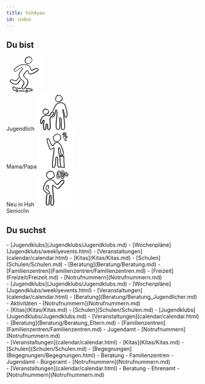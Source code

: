 ```yaml
---
title: hsh4you
id: index
---
```


## Du bist

<script> window.onload = function() { document.title = "hsh4you.de"; } </script>

<span class="nowrap">
  <label class="userselectioncontainer" onclick="updateImagesAndLists(this)">
    <img src="images/startpage/Jugendlicher.png">
    <img style="display:none" src="images/startpage/Jugendlicher_selected.png"><br>
    <span>Jugendlich</span>
  </label>
  <label class="userselectioncontainer" onclick="updateImagesAndLists(this)">
    <img src="images/startpage/Eltern.png">
    <img style="display:none" src="images/startpage/Eltern_selected.png"><br>
    <span>Mama/Papa</span>
  </label>
  <label class="userselectioncontainer" onclick="updateImagesAndLists(this)">
    <img src="images/startpage/Neu_in_Hsh.png">
    <img style="display:none" src="images/startpage/Neu_in_Hsh_selected.png"><br>
    <span>Neu in Hsh</span>
  </label>
  <label class="userselectioncontainer" onclick="updateImagesAndLists(this)">
    <img src="images/startpage/Senior.png">
    <img style="display:none" src="images/startpage/Senior_selected.png"><br>
    <span>Senior/in</span>
  </label>
</span>

## Du suchst
<div id="listVisible"></div>
<div class="displaynone" id="listDefault">
- [Jugendklubs](Jugendklubs/Jugendklubs.md)
- [Wochenpläne](Jugendklubs/weeklyevents.html)
- [Veranstaltungen](calendar/calendar.html)
- [Kitas](Kitas/Kitas.md)
- [Schulen](Schulen/Schulen.md)
- [Beratung](Beratung/Beratung.md)
- [Familienzentren](Familienzentren/Familienzentren.md)
- [Freizeit](Freizeit/Freizeit.md)
- [Notrufnummern](Notrufnummern.md)
</div>
<div class="displaynone" id="listJugendlicher">
- [Jugendklubs](Jugendklubs/Jugendklubs.md)
- [Wochenpläne](Jugendklubs/weeklyevents.html)
- [Veranstaltungen](calendar/calendar.html)
- [Beratung](Beratung/Beratung_Jugendlicher.md)
- Aktivitäten
- [Notrufnummern](Notrufnummern.md)
</div>
<div class="displaynone" id="listEltern">
- [Kitas](Kitas/Kitas.md)
- [Schulen](Schulen/Schulen.md)
- [Jugendklubs](Jugendklubs/Jugendklubs.md)
- [Veranstaltungen](calendar/calendar.html)
- [Beratung](Beratung/Beratung_Eltern.md)
- [Familienzentren](Familienzentren/Familienzentren.md)
- Jugendamt
- [Notrufnummern](Notrufnummern.md)
</div>
<div class="displaynone" id="listNeu_in_Hsh">
- [Veranstaltungen](calendar/calendar.html)
- [Kitas](Kitas/Kitas.md)
- [Schulen](Schulen/Schulen.md)
- [Begegnungen](Begegnungen/Begegnungen.html)
- Beratung
- Familienzentren
- Jugendamt
- Bürgeramt
- [Notrufnummern](Notrufnummern.md)
</div>
<div class="displaynone" id="listSenior">
- [Veranstaltungen](calendar/calendar.html)
- Beratung
- Ehrenamt
- [Notrufnummern](Notrufnummern.md)
</div>

<script type="text/javascript">
  // format lists after page has loaded
  document.addEventListener("DOMContentLoaded", function(event) {
    formatLists();
  });
</script>
